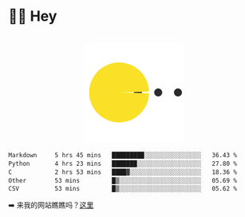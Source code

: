 
# 👋🏻 Hey
<div align="center">
	<br>
	<img src="https://raw.githubusercontent.com/Aniket965/Aniket965/master/pacman.svg?sanitize=true" width="200" height="200">
	<br>
</div>

<!--START_SECTION:waka-->

```txt
Markdown     5 hrs 45 mins   █████████░░░░░░░░░░░░░░░░   36.43 %
Python       4 hrs 23 mins   ███████░░░░░░░░░░░░░░░░░░   27.80 %
C            2 hrs 53 mins   ████▓░░░░░░░░░░░░░░░░░░░░   18.36 %
Other        53 mins         █▒░░░░░░░░░░░░░░░░░░░░░░░   05.69 %
CSV          53 mins         █▒░░░░░░░░░░░░░░░░░░░░░░░   05.62 %
```

<!--END_SECTION:waka-->

 ➡️  来我的网站瞧瞧吗？[这里](https://www.shaolongfei.com)
